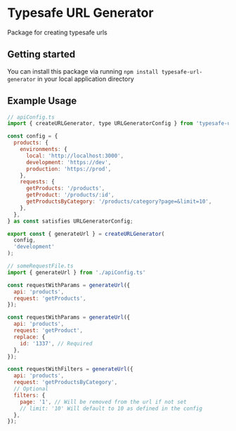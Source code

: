 # Typesafe URL Generator

Package for creating typesafe urls

## Getting started

You can install this package via running `npm install typesafe-url-generator` in your local application directory

## Example Usage

```js
// apiConfig.ts
import { createURLGenerator, type URLGeneratorConfig } from 'typesafe-url-generator';

const config = {
  products: {
    environments: {
      local: 'http://localhost:3000',
      development: 'https://dev',
      production: 'https://prod',
    },
    requests: {
      getProducts: '/products',
      getProduct: '/products/:id',
      getProductsByCategory: '/products/category?page=&limit=10',
    },
  },
} as const satisfies URLGeneratorConfig;

export const { generateUrl } = createURLGenerator(
  config,
  'development'
);

// someRequestFile.ts
import { generateUrl } from './apiConfig.ts'

const requestWithParams = generateUrl({
  api: 'products',
  request: 'getProducts',
});

const requestWithParams = generateUrl({
  api: 'products',
  request: 'getProduct',
  replace: {
    id: '1337', // Required
  },
});

const requestWithFilters = generateUrl({
  api: 'products',
  request: 'getProductsByCategory',
  // Optional
  filters: {
    page: '1', // Will be removed from the url if not set
    // limit: '10' Will default to 10 as defined in the config
  },
});
```
